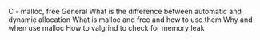  C - malloc, free
General
What is the difference between automatic and dynamic allocation
What is malloc and free and how to use them
Why and when use malloc
How to valgrind to check for memory leak
